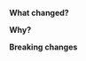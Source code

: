 <!-- Describe what has changed in this PR -->
**What changed?**


<!-- Tell your future self why have you made these changes -->
**Why?**


<!-- Are there any breaking changes on binary or code level? -->
**Breaking changes**

